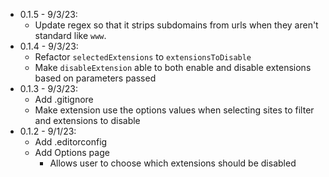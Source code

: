 - 0.1.5 - 9/3/23:
  - Update regex so that it strips subdomains from urls when they aren't standard like `www`.
- 0.1.4 - 9/3/23:
  - Refactor `selectedExtensions` to `extensionsToDisable`
  - Make `disableExtension` able to both enable and disable extensions based on parameters passed
- 0.1.3 - 9/3/23:
  - Add .gitignore
  - Make extension use the options values when selecting sites to filter and extensions to disable
- 0.1.2 - 9/1/23:
    - Add .editorconfig
    - Add Options page
        - Allows user to choose which extensions should be disabled

